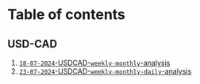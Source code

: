 # Table of contents

## USD-CAD 

1) [`18-07-2024`-USDCAD-`weekly-monthly`-analysis](./currencies/USD-CAD/usdCAD.md)
2) [`23-07-2024`-USDCAD-`weekly-monthly-daily`-analysis](./currencies/USD-CAD/date-7-23-2024/Analysis-07-23-2024.md)